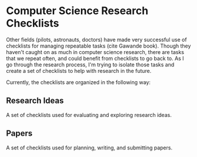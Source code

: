# Computer Science Research Checklists 

Other fields (pilots, astronauts, doctors) have made very successful use of checklists for managing repeatable tasks (cite Gawande book).
Though they haven't caught on as much in computer science research, there are tasks that we repeat often, and could benefit from checklists to go back to.
As I go through the research process, I'm trying to isolate those tasks and create a set of checklists to help with research in the future.

Currently, the checklists are organized in the following way:

## Research Ideas

A set of checklists used for evaluating and exploring research ideas.

## Papers

A set of checklists used for planning, writing, and submitting papers.

